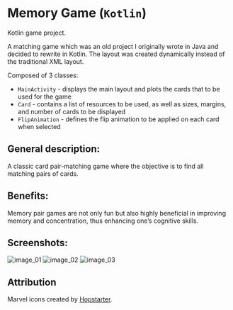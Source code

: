 # Memory Game (`Kotlin`)

Kotlin game project.

A matching game which was an old project I originally wrote in Java and decided to rewrite in
Kotlin. The layout was created dynamically instead of the traditional XML layout.

Composed of 3 classes:

- `MainActivity` - displays the main layout and plots the cards that to be used for the game
- `Card` - contains a list of resources to be used, as well as sizes, margins, and number of cards
  to be displayed
- `FlipAnimation` - defines the flip animation to be applied on each card when selected

## General description:

A classic card pair-matching game where the objective is to find all matching pairs of cards.

## Benefits:

Memory pair games are not only fun but also highly beneficial in improving memory and concentration,
thus enhancing one’s cognitive skills.

## Screenshots:

![image_01](https://github.com/ommagtibay/Memory-Kotlin/assets/165558463/39888f6c-21e7-412d-aa26-976097e2194b)
![image_02](https://github.com/ommagtibay/Memory-Kotlin/assets/165558463/af2b2978-ccb4-4986-b628-9f22b3718c32)
![image_03](https://github.com/ommagtibay/Memory-Kotlin/assets/165558463/eb83a117-80af-40bf-a1b8-dcf7b3199fec)

## Attribution

Marvel icons created by [Hopstarter](https://www.flaticon.com/free-icons/marvel).

